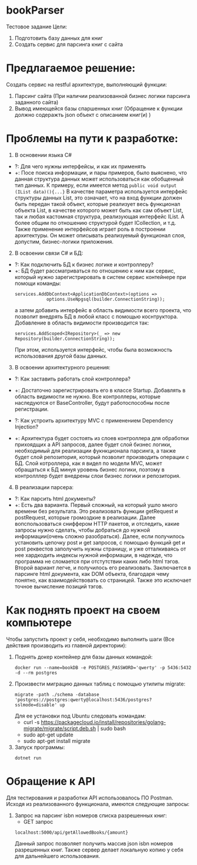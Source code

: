 # bookParser
Тестовое задание
Цели:
  1. Подготовить базу данных для книг
  2. Создать сервис для парсинга книг с сайта

 # Предлагаемое решение:
Создать сервис на restful архитектуре, выполняющий функции:
  1. Парсинг сайта (При наличии реализованной бизнес логики парсинга заданного сайта)
  2. Вывод имеющейся базы спаршенных книг (Обращение к функции должно содеражть json объект с описанием книг(и) )

# Проблемы на пути к разработке:
1. В основении языка C#
  * ?: Для чего нужны интерфейсы, и как их применять
  * +: Посе поиска информации, и пары примеров, было выяснено, что данная структура данных может
    использоваться как обобщенный тип данных. К примеру, если имеется метод
    ``` public void output (IList data)(){...} ```
    В качестве параметра используется интерфейс структуры данных List, это означает, что на вход
    функции должен быть передан такой объект, которые реализует весь функционал объекта List,
    в качестве которого может быть как сам объект List, так и любая кастомная структура, реализующая
    интерфейс IList. А более общим по отношению структурой будет ICollection, и т.д.
    Также применение интерфейсов играет роль в построении архитектуры. Он может описывать реализуемый 
    функционал слоя, допустим, бизнес-логики приложения.
  
2. В освоении связи С# и БД:
  * ?: Как подключить БД к бизнес логике и контроллеру?
  * +: БД будет рассматриваться по отношению к ним как сервис, который нужно зарегистрировать в систем сервис
	контейнере при помощи команды:
	```
 	services.AddDbContext<ApplicationDbContext>(options =>
                options.UseNpgsql(builder.ConnectionString));
	```
	а затем добавить интерфейс в область видимости всего проекта, что позволит внедрять БД в любой класс
	с помощью коснтруктора. Добавление в область видимости производится так:
	```
 	services.AddScoped<IRepository>(_ => new Repository(builder.ConnectionString));
	```
	При этом, используется интерфейс, чтобы была возможность использования другой базы данных.

3. В освоении архитектурного решения:
  * ?: Как заставить работать слой контроллера?
  * +: Достаточно зарегистрировать его в классе Startup. Добавлять в область видимости не нужно. Все контроллеры, 
	которые наследуются от BaseController, будут работоспособны после регистрации. 

  * ?: Как устроить архитектуру MVC с применением Dependency Injection?
  * +: Архитектура будет состоять из слоев контроллера для обработки прихоядщих а API запросов,
	далее будет слой бизнес логики, необходимый для реализации фукнкционала парсинга, а также
	будет слой репозитория, который позволит производить операции с БД.
	Слой котроллера, как я видел по модели MVC, может обращаться к БД минуя уровень бизнес логики, поэтому
	в контролллер будет внедрены слои бизнес логики и репозитория.

4. В реализации парсера:
  * ?: Как парсить html документы?
  * +: Есть два варианта. Первый сложный, на который ушло много времени без результата. Это реализовать функции 
	getRequest и postRequest, которые громоздкие в реализации. Далее вопспользоваться сниффером HTTP пакетов,
	и отследить, какие запросы нужно сделать, чтобы добраться до нужной информации(очень сложно разобраться).
	Далее, если получилось установить цепочку post и get запросов, с помощью функций get и post реквестов
	заполучить нужны страницу, и уже отталкиваясь от нее хардкодить индексы нужной информации, в надежде, 
	что программа не сломается при отстутствии каких либо html тэгов. 
	    Второй вариант легче, и получилось его реализовать. Заключается в парсинге html документа, как DOM объекта,
	благодаря чему понятно, как взаимодействовать со страницей. Также это исключает точное вычисление позиций тэгов.

# Как поднять проект на своем компьютере
Чтобы запустить проект у себя, необходимо выполнить шаги (Все действия производить из главной директории):

1. Поднять докер контейнер для базы данных командой:
    ```
    docker run --name=bookDB -e POSTGRES_PASSWORD='qwerty' -p 5436:5432 -d --rm postgres
    ```
2. Произвести миграцию данных таблиц с помощью утилиты migrate:
    ```
    migrate -path ./schema -database 'postgres://postgres:qwerty@localhost:5436/postgres?sslmode=disable' up
    ```
    Для ее установки под Ubuntu следовать командам:
    * curl -s https://packagecloud.io/install/repositories/golang-migrate/migrate/script.deb.sh | sudo bash
    * sudo apt-get update
    * sudo apt-get install migrate
3. Запуск программы:
    ```
    dotnet run
    ```
     

# Обращение к API
Для тестирования и разработки API использовалось ПО Postman.
Исходя из реализованного функционала, имеются следующие запросы:
1. Запрос на парсинг isbn номеров списка разрешенных книг:
    * GET запрос
    ```
    localhost:5000/api/getAllowedBooks/{amount}
    ```
    Данный запрос позволяет получить массив json isbn номеров 
    разрешенных книг. Также сервер делает локальную копию у себя
    для дальнейшего использования.
    
